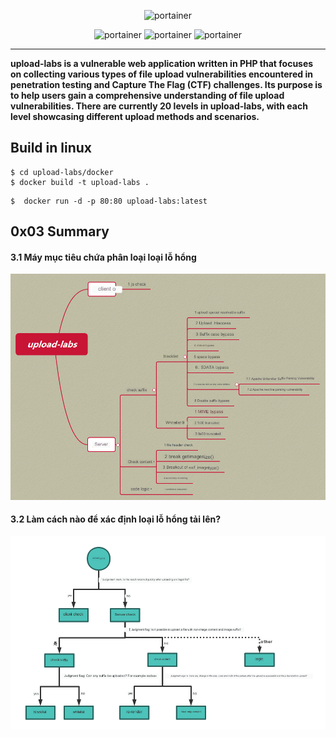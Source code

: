 <p align="center">
  <img title="portainer" src='img/logo.png' />
</p>

<p align="center">
  <img title="portainer" src='https://img.shields.io/badge/version-0.1-brightgreen.svg' />
  <img title="portainer" src='https://img.shields.io/badge/php-5.*-yellow.svg' />
  <img title="portainer" src='https://img.shields.io/badge/license-MIT-red.svg' />
</p>

---

**upload-labs is a vulnerable web application written in PHP that focuses on collecting various types of file upload vulnerabilities encountered in penetration testing and Capture The Flag (CTF) challenges. Its purpose is to help users gain a comprehensive understanding of file upload vulnerabilities. There are currently 20 levels in upload-labs, with each level showcasing different upload methods and scenarios.**

## Build in linux 

```
$ cd upload-labs/docker
$ docker build -t upload-labs .
```

```
$  docker run -d -p 80:80 upload-labs:latest
```

## 

## 0x03 Summary

#### 3.1 Máy mục tiêu chứa phân loại loại lỗ hổng

![Tải lên phân loại lỗ hổng](doc/mind-map.png)

#### 3.2 Làm cách nào để xác định loại lỗ hổng tải lên?

![Xác định loại lỗ hổng tải lên](doc/sum_up.png)

